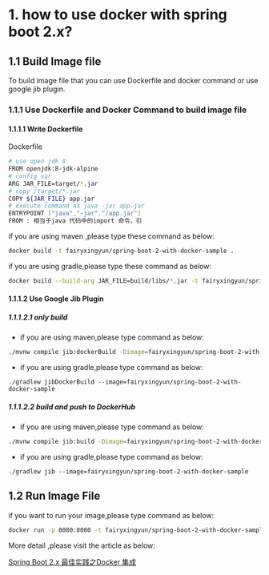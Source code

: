 # 1. how to use docker with spring boot 2.x?

## 1.1 Build Image file

To build image file that you can use Dockerfile and docker command or use google jib plugin.

### 1.1.1 Use Dockerfile and Docker Command to build image file

#### 1.1.1.1 Write Dockerfile

Dockerfile
```bash
# use open jdk 8
FROM openjdk:8-jdk-alpine
# config var
ARG JAR_FILE=target/*.jar
# copy /target/*.jar
COPY ${JAR_FILE} app.jar
# execute command as java -jar app.jar
ENTRYPOINT ["java","-jar","/app.jar"]
FROM : 相当于java 代码中的import 命令，引
```

if you are using maven ,please type these command as below:
```bash
docker build -t fairyxingyun/spring-boot-2-with-docker-sample .
```
if you are using gradle,please type these command as below:
```bash
docker build --build-arg JAR_FILE=build/libs/*.jar -t fairyxingyun/spring-boot-2-with-docker-sample .
```


#### 1.1.1.2 Use Google Jib Plugin

##### 1.1.1.2.1 only build  

- if you are using maven,please type command as below:
```bash
./mvnw compile jib:dockerBuild -Dimage=fairyxingyun/spring-boot-2-with-docker-sample
```
- if you are using gradle,please type command as below:
```
./gradlew jibDockerBuild --image=fairyxingyun/spring-boot-2-with-docker-sample
```
##### 1.1.1.2.2 build and push to DockerHub

- if you are using maven,please type command as below:
```bash
./mvnw compile jib:build -Dimage=fairyxingyun/spring-boot-2-with-docker-sample
```
- if you are using gradle,please type command as below:
```
./gradlew jib --image=fairyxingyun/spring-boot-2-with-docker-sample
```
## 1.2 Run Image File

if you want to run your image,please type command as below:

```bash
docker run -p 8080:8080 -t fairyxingyun/spring-boot-2-with-docker-sample
```
More detail ,please visit the article as below:

[Spring Boot 2.x 最佳实践之Docker 集成](https://xingyun.blog.csdn.net/article/details/104969021)